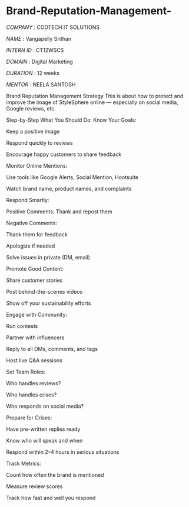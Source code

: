 # Brand-Reputation-Management-

*COMPANY* : CODTECH IT SOLUTIONS

*NAME* : Vangapelly Srithan

*INTERN ID* : CT12WSCS

*DOMAIN* : Digital Marketing

*DURATION* : 12 weeks

*MENTOR* : NEELA SANTOSH

Brand Reputation Management Strategy
This is about how to protect and improve the image of StyleSphere online — especially on social media, Google reviews, etc.

Step-by-Step What You Should Do:
Know Your Goals:

Keep a positive image

Respond quickly to reviews

Encourage happy customers to share feedback

Monitor Online Mentions:

Use tools like Google Alerts, Social Mention, Hootsuite

Watch brand name, product names, and complaints

Respond Smartly:

Positive Comments: Thank and repost them

Negative Comments:

Thank them for feedback

Apologize if needed

Solve issues in private (DM, email)

Promote Good Content:

Share customer stories

Post behind-the-scenes videos

Show off your sustainability efforts

Engage with Community:

Run contests

Partner with influencers

Reply to all DMs, comments, and tags

Host live Q&A sessions

Set Team Roles:

Who handles reviews?

Who handles crises?

Who responds on social media?

Prepare for Crises:

Have pre-written replies ready

Know who will speak and when

Respond within 2–4 hours in serious situations

Track Metrics:

Count how often the brand is mentioned

Measure review scores

Track how fast and well you respond
